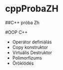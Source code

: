# cppProbaZH
##C++ próba Zh

#OOP C++

- Operátor definiálás
- Copy konstruktor
- Virtuális Destruktor
- Polimorfizums
- Öröklödés
